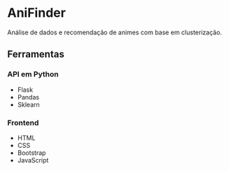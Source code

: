 # AniFinder

Análise de dados e recomendação de animes com base em clusterização.

## Ferramentas

### API em Python
- Flask
- Pandas
- Sklearn

### Frontend
- HTML
- CSS
- Bootstrap
- JavaScript
